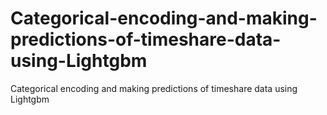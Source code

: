 # Categorical-encoding-and-making-predictions-of-timeshare-data-using-Lightgbm
Categorical encoding and making predictions of timeshare data using Lightgbm
